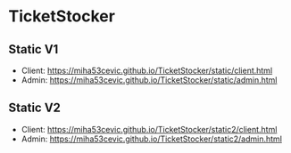 # TicketStocker

## Static V1
- Client: https://miha53cevic.github.io/TicketStocker/static/client.html
- Admin: https://miha53cevic.github.io/TicketStocker/static/admin.html

## Static V2
- Client: https://miha53cevic.github.io/TicketStocker/static2/client.html
- Admin: https://miha53cevic.github.io/TicketStocker/static2/admin.html
